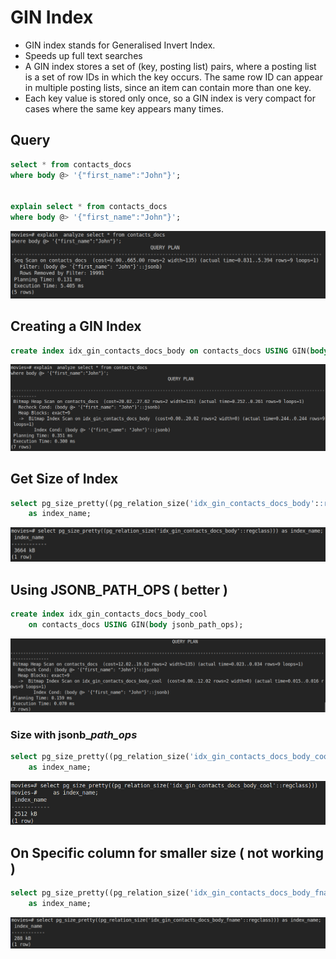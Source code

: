 # GIN Index

* GIN index stands for Generalised Invert Index.
* Speeds up full text searches
* A GIN index stores a set of \(key, posting list\) pairs, where a posting list is a set of row IDs in which the key occurs. The same row ID can appear in multiple posting lists, since an item can contain more than one key. 
* Each key value is stored only once, so a GIN index is very compact for cases where the same key appears many times.

## Query

```sql
select * from contacts_docs
where body @> '{"first_name":"John"}';


explain select * from contacts_docs
where body @> '{"first_name":"John"}';
```
![image](./assets/gin-seq-scan.png)

## Creating a GIN Index

```sql
create index idx_gin_contacts_docs_body on contacts_docs USING GIN(body);
```

![image](./assets/gin-index-scan.png)

## Get Size of Index

```sql
select pg_size_pretty((pg_relation_size('idx_gin_contacts_docs_body'::regclass))) 
    as index_name;
```

![image](./assets/gin-index-size.png)

## Using JSONB\_PATH\_OPS \( better \)

```sql
create index idx_gin_contacts_docs_body_cool
    on contacts_docs USING GIN(body jsonb_path_ops);
```

![image](./assets/gin-json-scan.png)

### Size with jsonb\__path\_ops_

```sql
select pg_size_pretty((pg_relation_size('idx_gin_contacts_docs_body_cool'::regclass))) 
    as index_name;
```

![image](./assets/gin-jsonb-size.png)

## On Specific column for smaller size \( not working \)

```sql
select pg_size_pretty((pg_relation_size('idx_gin_contacts_docs_body_fname'::regclass))) 
    as index_name;
```

![image](./assets/gin-col-size.png)

